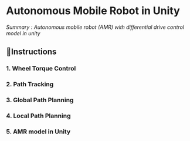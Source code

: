 # Autonomous Mobile Robot in Unity
_Summary : Autonomous mobile robot (AMR) with differential drive control model in unity_

## :book:Instructions 
### 1. Wheel Torque Control

### 2. Path Tracking

### 3. Global Path Planning

### 4. Local Path Planning

### 5. AMR model in Unity
